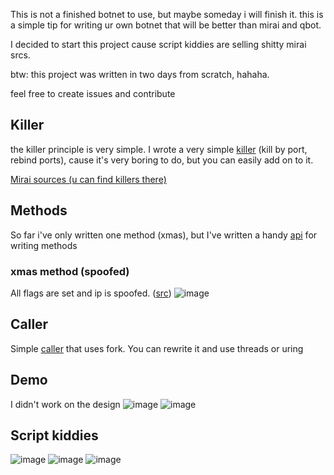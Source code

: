 This is not a finished botnet to use, but maybe someday i will finish it. this is a simple tip for writing ur own botnet that will be better than mirai and qbot.

I decided to start this project cause script kiddies are selling shitty mirai srcs. 

btw: this project was written in two days from scratch, hahaha.

feel free to create issues and contribute

## Killer 
the killer principle is very simple. I wrote a very simple [killer](https://github.com/bstrdlord/mirai-sucks/blob/main/bot/Killer.zig) (kill by port, rebind ports), cause it's very boring to do, but you can easily add on to it.

[Mirai sources (u can find killers there)](https://github.com/R00tS3c/DDOS-RootSec/tree/master/Botnets/Mirai)

## Methods 

So far i've only written one method (xmas), but I've written a handy [api](https://github.com/bstrdlord/mirai-sucks/tree/main/bot/attack/headers) for writing methods

### xmas method (spoofed)
All flags are set and ip is spoofed. ([src](https://github.com/bstrdlord/mirai-sucks/blob/main/bot/attack/xmas.zig))
![image](https://github.com/user-attachments/assets/6a77f8be-322f-47f3-9a22-95242ec290d0)



## Caller 
Simple [caller](https://github.com/bstrdlord/mirai-sucks/blob/main/bot/attack/Caller.zig) that uses fork. You can rewrite it and use threads or uring

## Demo 
I didn't work on the design
![image](https://github.com/user-attachments/assets/59b73093-9ea5-4f16-8ef6-c2d1afd7ee2b)
![image](https://github.com/user-attachments/assets/841480c4-eec0-4f36-bfa4-a97e17615c7a)


## Script kiddies 
![image](https://github.com/user-attachments/assets/ee94caed-ca31-4cee-9855-1b6c2f07d9b6)
![image](https://github.com/user-attachments/assets/a6b861ec-b292-44ff-986a-eb1412b90496)
![image](https://github.com/user-attachments/assets/e89bff67-aecf-4399-b83e-f1c086ff95cd)

